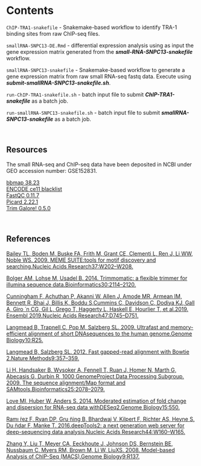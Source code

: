 # Contents
`ChIP-TRA1-snakefile` - Snakemake-based workflow to identify TRA-1 binding sites from raw ChIP-seq files.  

`smallRNA-SNPC13-DE.Rmd` - differential expression analysis using as input the gene expression matrix generated from the ***small-RNA-SNPC13-snakefile*** workflow.  

`smallRNA-SNPC13-snakefile` - Snakemake-based workflow to generate a gene expression matrix from raw small RNA-seq fastq data. Execute using ***submit-smallRNA-SNPC13-snakefile.sh***.  

`run-ChIP-TRA1-snakefile.sh` - batch input file to submit ***ChIP-TRA1-snakefile*** as a batch job.  

`run-smallRNA-SNPC13-snakefile.sh` - batch input file to submit ***smallRNA-SNPC13-snakefile*** as a batch job.  


<br>

## Resources
The small RNA-seq and ChIP-seq data have been deposited in NCBI under GEO accession number: GSE152831.

[bbmap 38.23](http://jgi.doe.gov/data-and-tools/bb-tools/)  
[ENCODE ce11 blacklist](https://github.com/Boyle-Lab/Blacklist/)  
[FastQC 0.11.7](http://www.bioinformatics.babraham.ac.uk/projects/fastqc/)  
[Picard 2.22.1](http://broadinstitute.github.io/picard/)  
[Trim Galore! 0.5.0](http://www.bioinformatics.babraham.ac.uk/projects/trim_galore/)  

<br>

## References
[Bailey TL, Boden M, Buske FA, Frith M, Grant CE, Clementi L, Ren J, Li WW, Noble WS. 2009. MEME SUITE:tools for motif discovery and searching.Nucleic Acids Research37:W202–W208.](https://doi.org/10.1093/nar/gkp335)

[Bolger AM, Lohse M, Usadel B. 2014. Trimmomatic: a flexible trimmer for illumina sequence data.Bioinformatics30:2114–2120.](https://doi.org/10.1093/bioinformatics/btu170)

[Cunningham F, Achuthan P, Akanni W, Allen J, Amode MR, Armean IM, Bennett R, Bhai J, Billis K, Boddu S,Cummins C, Davidson C, Dodiya KJ, Gall A, Giro ́ n CG, Gil L, Grego T, Haggerty L, Haskell E, Hourlier T, et al.2019. Ensembl 2019.Nucleic Acids Research47:D745–D751.](https://doi.org/10.1093/nar/gky1113)  

[Langmead B, Trapnell C, Pop M, Salzberg SL. 2009. Ultrafast and memory-efficient alignment of short DNAsequences to the human genome.Genome Biology10:R25.](https://doi.org/10.1186/gb-2009-10-3-r25)  

[Langmead B, Salzberg SL. 2012. Fast gapped-read alignment with Bowtie 2.Nature Methods9:357–359.](https://doi.org/10.1038/nmeth.1923)  

[Li H, Handsaker B, Wysoker A, Fennell T, Ruan J, Homer N, Marth G, Abecasis G, Durbin R, 1000 GenomeProject Data Processing Subgroup. 2009. The sequence alignment/Map format and SAMtools.Bioinformatics25:2078–2079.](https://doi.org/10.1093/bioinformatics/btp352) 

[Love MI, Huber W, Anders S. 2014. Moderated estimation of fold change and dispersion for RNA-seq data withDESeq2.Genome Biology15:550.](https://doi.org/10.1186/s13059-014-0550-8)  

[Ramı ́rez F, Ryan DP, Gru ̈ning B, Bhardwaj V, Kilpert F, Richter AS, Heyne S, Du ̈ndar F, Manke T. 2016.deepTools2: a next generation web server for deep-sequencing data analysis.Nucleic Acids Research44:W160–W165.](https://doi.org/10.1093/nar/gkw257)  

[Zhang Y, Liu T, Meyer CA, Eeckhoute J, Johnson DS, Bernstein BE, Nussbaum C, Myers RM, Brown M, Li W, LiuXS. 2008. Model-based Analysis of ChIP-Seq (MACS).Genome Biology9:R137.](https://doi.org/10.1186/gb-2008-9-9-r137)  